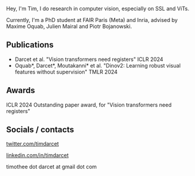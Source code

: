 Hey, I'm Tim, I do research in computer vision, especially on SSL and ViTs.

Currently, I'm a PhD student at FAIR Paris (Meta) and Inria, advised by Maxime Oquab, Julien Mairal and Piotr Bojanowski.

## Publications
- Darcet et al. "Vision transformers need registers" ICLR 2024
- Oquab\*, Darcet\*, Moutakanni\* et al. "Dinov2: Learning robust visual features without supervision" TMLR 2024

## Awards
ICLR 2024 Outstanding paper award, for "Vision transformers need registers"

## Socials / contacts
[twitter.com/timdarcet](https://www.twitter.com/timdarcet)

[linkedin.com/in/timdarcet](https://www.linkedin.com/in/timdarcet)

timothee dot darcet at gmail dot com
